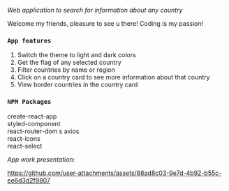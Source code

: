 _Web application to search for information about any country_

Welcome my friends, pleasure to see u there!
Coding is my passion!

### `App features`

1. Switch the theme to light and dark colors
2. Get the flag of any selected country
3. Filter countries by name or region
4. Click on a country card to see more information about that country
5. View border countries in the country card

### `NPM Packages`

create-react-app  
styled-component  
react-router-dom  s
axios  
react-icons  
react-select  

_App work presentation:_

https://github.com/user-attachments/assets/88ad8c03-9e7d-4b92-b55c-ee6d3d2f9807



